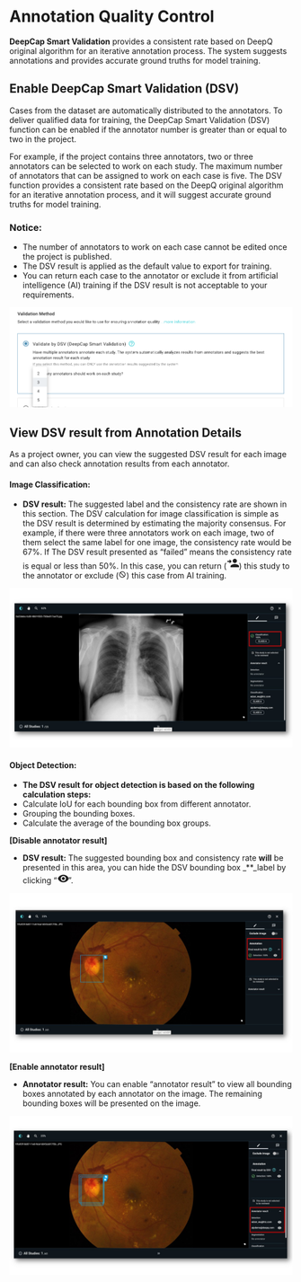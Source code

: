 # Annotation Quality Control

**DeepCap Smart Validation** provides a consistent rate based on DeepQ original algorithm for an iterative annotation process. The system suggests annotations and provides accurate ground truths for model training.

## Enable DeepCap Smart Validation (DSV)

Cases from the dataset are automatically distributed to the annotators. To deliver qualified data for training, the DeepCap Smart Validation (DSV) function can be enabled if the annotator number is greater than or equal to two in the project.

For example, if the project contains three annotators, two or three annotators can be selected to work on each study. The maximum number of annotators that can be assigned to work on each case is five. The DSV function provides a consistent rate based on the DeepQ original algorithm for an iterative annotation process, and it will suggest accurate ground truths for model training.

### **Notice:**

* The number of annotators to work on each case cannot be edited once the project is published.
* The DSV result is applied as the default value to export for training.
* You can return each case to the annotator or exclude it from artificial intelligence (AI) training if the DSV result is not acceptable to your requirements.

![](<../../../.gitbook/assets/dsv (1).png>)

## View DSV result from Annotation Details

As a project owner, you can view the suggested DSV result for each image and can also check annotation results from each annotator.

#### Image Classification:

* **DSV result:** The suggested label and the consistency rate are shown in this section. The DSV calculation for image classification is simple as the DSV result is determined by estimating the majority consensus. For example, if there were three annotators work on each image, two of them select the same label for one image, the consistency rate would be 67%. If The DSV result presented as “failed” means the consistency rate is equal or less than 50%. In this case, you can return (![](../../../.gitbook/assets/picture24.png)) this study to the annotator or exclude (![](<../../../.gitbook/assets/image (14).png>)) this case from AI training.

![](../../../.gitbook/assets/classification.jpg)

#### Object Detection:

* **The DSV result for object detection is based on the following calculation steps:**
* Calculate IoU for each bounding box from different annotator.
* Grouping the bounding boxes.
* Calculate the average of the bounding box groups.

**\[Disable annotator result]**

* **DSV result:** The suggested bounding box and consistency rate **will** be presented in this area, you can hide the DSV bounding box \_\*\*\_label by clicking “![](../../../.gitbook/assets/picture26.png)”.

![](../../../.gitbook/assets/detection1.jpg)

**\[Enable annotator result]**

* **Annotator result:** You can enable “annotator result” to view all bounding boxes annotated by each annotator on the image. The remaining bounding boxes will be presented on the image.

![](../../../.gitbook/assets/detection2.jpg)

